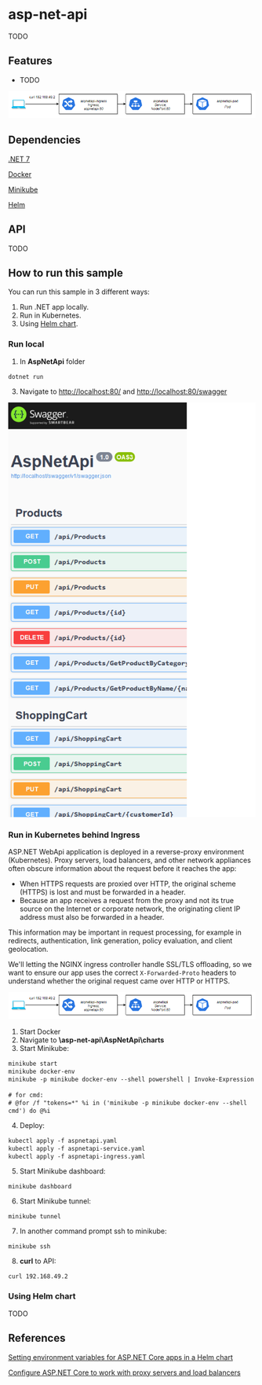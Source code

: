 
# asp-net-api

TODO

## Features

* TODO

![Alt text](AspNetApi/docs/ingress-routing.png?raw=true "Ingress Routing")

## Dependencies
[.NET 7](https://dotnet.microsoft.com/en-us/download/dotnet/7.0)

[Docker](https://docs.docker.com/engine/install/)

[Minikube](https://minikube.sigs.k8s.io/docs/start/)

[Helm](https://helm.sh/docs/intro/install/)

## API

TODO


## How to run this sample

You can run this sample in 3 different ways:
1. Run .NET app locally.
2. Run in Kubernetes.
3. Using [Helm chart](https://github.com/helm/helm).

### Run local

1. In **AspNetApi** folder
```
dotnet run
```
3. Navigate to [http://localhost:80/](http://localhost/) and [http://localhost:80/swagger](http://localhost/swagger)

![Index page](AspNetApi/docs/swagger-page.png?raw=true "Swagger page")

### Run in Kubernetes behind Ingress

ASP.NET WebApi application is deployed in a reverse-proxy environment (Kubernetes). Proxy servers, load balancers, and other network appliances often obscure information about the request before it reaches the app:

-   When HTTPS requests are proxied over HTTP, the original scheme (HTTPS) is lost and must be forwarded in a header.
-   Because an app receives a request from the proxy and not its true source on the Internet or corporate network, the originating client IP address must also be forwarded in a header.

This information may be important in request processing, for example in redirects, authentication, link generation, policy evaluation, and client geolocation.

We'll letting the NGINX ingress controller handle SSL/TLS offloading, so we want to ensure our app uses the correct `X-Forwarded-Proto` headers to understand whether the original request came over HTTP or HTTPS.

![Alt text](AspNetApi/docs/ingress-routing.png?raw=true "Ingress Routing")

1. Start Docker
2. Navigate to **\asp-net-api\AspNetApi\charts**
3. Start Minikube:
```
minikube start
minikube docker-env
minikube -p minikube docker-env --shell powershell | Invoke-Expression

# for cmd:
# @for /f "tokens=*" %i in ('minikube -p minikube docker-env --shell cmd') do @%i
```
4. Deploy:
```
kubectl apply -f aspnetapi.yaml
kubectl apply -f aspnetapi-service.yaml
kubectl apply -f aspnetapi-ingress.yaml
```
5. Start Minikube dashboard:
```
minikube dashboard
```
6. Start Minikube tunnel:
```
minikube tunnel
```
7. In another command prompt ssh to minikube:
```
minikube ssh
```
8. **curl** to API:
```
curl 192.168.49.2
```

### Using Helm chart

TODO

## References
[Setting environment variables for ASP.NET Core apps in a Helm chart](https://andrewlock.net/deploying-asp-net-core-applications-to-kubernetes-part-5-setting-environment-variables-in-a-helm-chart/)

[Configure ASP.NET Core to work with proxy servers and load balancers](https://learn.microsoft.com/en-us/aspnet/core/host-and-deploy/proxy-load-balancer)

